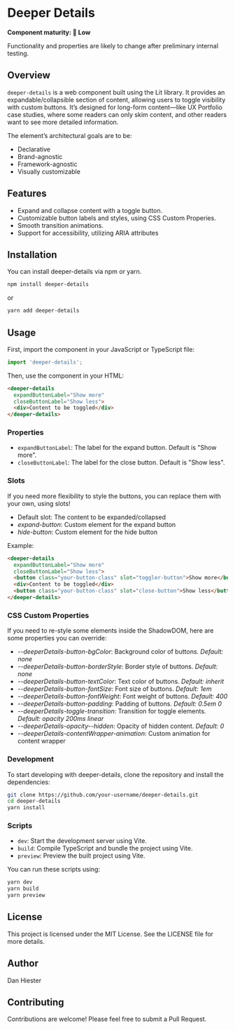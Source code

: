 # Deeper Details

**Component maturity: 🛑 Low**

Functionality and properties are likely to change after preliminary internal testing.

## Overview

`deeper-details` is a web component built using the Lit library. It provides an expandable/collapsible section of content, allowing users to toggle visibility with custom buttons. It’s designed for long-form content—like UX Portfolio case studies, where some readers can only skim content, and other readers want to see more detailed information.

The element’s architectural goals are to be:
* Declarative
* Brand-agnostic
* Framework-agnostic
* Visually customizable

## Features
* Expand and collapse content with a toggle button.
* Customizable button labels and styles, using CSS Custom Properies.
* Smooth transition animations.
* Support for accessibility, utilizing ARIA attributes

## Installation
You can install deeper-details via npm or yarn.

```sh
npm install deeper-details
```

or

```sh
yarn add deeper-details
```

## Usage
First, import the component in your JavaScript or TypeScript file:

```javascript
import 'deeper-details';
```

Then, use the component in your HTML:

```html
<deeper-details
  expandButtonLabel="Show more"
  closeButtonLabel="Show less">
  <div>Content to be toggled</div>
</deeper-details>
```


### Properties
* `expandButtonLabel`: The label for the expand button. Default is "Show more".
* `closeButtonLabel`: The label for the close button. Default is "Show less".

### Slots
If you need more flexibility to style the buttons, you can replace them with your own, using slots!
* Default slot: The content to be expanded/collapsed
* *expand-button*: Custom element for the expand button
* *hide-button*: Custom element for the hide button

Example:
```html
<deeper-details
  expandButtonLabel="Show more"
  closeButtonLabel="Show less">
  <button class="your-button-class" slot="toggler-button">Show more</button>
  <div>Content to be toggled</div>
  <button class="your-button-class" slot="close-button">Show less</button>
</deeper-details>
```

### CSS Custom Properties
If you need to re-style some elements inside the ShadowDOM, here are some properties you can override:

* *--deeperDetails-button-bgColor*: Background color of buttons. _Default: none_
* *--deeperDetails-button-borderStyle*: Border style of buttons. _Default: none_
* *--deeperDetails-button-textColor*: Text color of buttons. _Default: inherit_
* *--deeperDetails-button-fontSize*: Font size of buttons. _Default: 1em_
* *--deeperDetails-button-fontWeight*: Font weight of buttons. _Default: 400_
* *--deeperDetails-button-padding*: Padding of buttons. _Default: 0.5em 0_
* *--deeperDetails-toggle-transition*: Transition for toggle elements. _Default: opacity 200ms linear_
* *--deeperDetails-opacity--hidden*: Opacity of hidden content. _Default: 0_
* *--deeperDetails-contentWrapper-animation*: Custom animation for content wrapper

### Development
To start developing with deeper-details, clone the repository and install the dependencies:

```sh
git clone https://github.com/your-username/deeper-details.git
cd deeper-details
yarn install
```

### Scripts
* `dev`: Start the development server using Vite.
* `build`: Compile TypeScript and bundle the project using Vite.
* `preview`: Preview the built project using Vite.

You can run these scripts using:

```sh
yarn dev
yarn build
yarn preview
```

## License
This project is licensed under the MIT License. See the LICENSE file for more details.

## Author
Dan Hiester

## Contributing
Contributions are welcome! Please feel free to submit a Pull Request.
